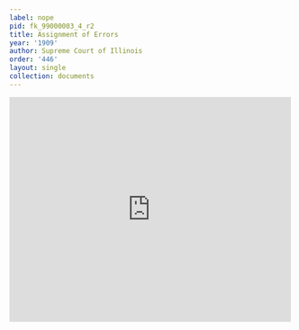 ```yaml
---
label: nope
pid: fk_99000003_4_r2
title: Assignment of Errors
year: '1909'
author: Supreme Court of Illinois
order: '446'
layout: single
collection: documents
---
```

<iframe src="https://northwestern.app.box.com/embed/s/jsijdcljtx1diwcj7t5qmterz97sr20h?sortColumn=date&view=list" width="500" height="400" frameborder="0" allowfullscreen webkitallowfullscreen msallowfullscreen></iframe>

